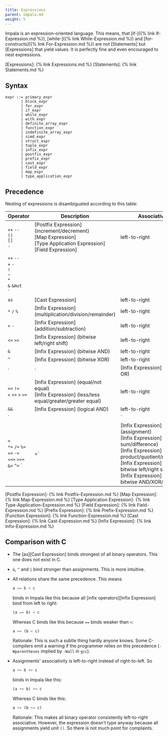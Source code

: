 ```yaml
---
title: Expressions
parent: Impala.md
weight: 5
---
```


Impala is an expression-oriented language.
This means, that [if-]({% link If-Expression.md %}), [while-]({% link While-Expression.md %}) and [for-constructs]({% link For-Expression.md %}) are not [Statements] but [Expressions] that yield values.
It is perfectly fine and even encouraged to nest expressions.

[Expressions]: {% link Expressions.md %}
[Statements]: {% link Statements.md %}

## Syntax

```
expr ::= primary_expr
       | block_expr
       | for_expr
       | if_expr
       | while_expr
       | with_expr
       | definite_array_expr
       | function_expr
       | indefinite_array_expr
       | simd_expr
       | struct_expr
       | tuple_expr
       | infix_expr
       | postfix_expr
       | prefix_expr
       | cast_expr
       | field_expr
       | map_expr
       | type_application_expr
```

## Precedence

Nesting of expressions is disambiguated according to this table:

Operator | Description | Associativity
---------|-------------|--------------
`++` `--` <br/> `()` <br/> `[]` <br/> `.` | [Postfix Expression] (increment/decrement) <br/> [Map Expression] <br/> [Type Application Expression] <br/> [Field Expression] | left-to-right
`++` `--` <br/> `+` `-` <br/> `!` <br/> `~` <br/> `*` <br/> `&` `&mut` <br/> `|` `||` | [Prefix Expression] (increment/decrement) <br/> [Prefix Expression] (unary plus/minus) <br/> [Prefix Expression] (logical/bitwise NOT) <br/> [Prefix Expression] (alloc) <br/> [Prefix Expression] (dereference) <br/> [Prefix Expression] (address-of/mutable address-of) <br/> [Function Expression] | right-to-left
`as` | [Cast Expression] | left-to-right
`*` `/` `%` | [Infix Expression] (multiplication/division/remainder) | left-to-right
`+` `-` | [Infix Expression] (addition/subtraction) | left-to-right
`<<` `>>` | [Infix Expression] (bitwise left/right shift) | left-to-right
 `&` | [Infix Expression] (bitwise AND) | left-to-right
 `^` | [Infix Expression] (bitwise XOR) | left-to-right
 `|` | [Infix Expression] (bitwise  OR) | left-to-right
`==` `!=` <br/> `<` `<=` `>` `>=` | [Infix Expression] (equal/not equal) <br/> [Infix Expression] (less/less equal/greater/greater equal) | left-to-right
`&&` | [Infix Expression] (logical AND) | left-to-right
`||` | [Infix Expression] (logical  OR) | left-to-right
`=` <br/> `*=` `/=` `%=`  <br/> `+=` `-=` <br/> `<<=` `>>=`  <br/> `&=` `^=` `|=` | [Infix Expression] (assignment) <br/> [Infix Expression] (assign by sum/difference) <br/> [Infix Expression] (assign by product/quotient/remainder) <br/> [Infix Expression] (assign by bitwise left/right shift) <br/> [Infix Expression] (assign by bitwise AND/XOR/OR) | left-to-right

[Postfix Expression]: {% link Postfix-Expression.md %}
[Map Expression]: {% link Map-Expression.md %}
[Type Application Expression]: {% link Type-Application-Expression.md %}
[Field Expression]: {% link Field-Expression.md %}
[Prefix Expression]: {% link Prefix-Expression.md %}
[Function Expression]: {% link Function-Expression.md %}
[Cast Expression]: {% link Cast-Expression.md %}
[Infix Expression]: {% link Infix-Expression.md %}

## Comparison with C

* The [as][Cast Expression] binds strongest of all binary operators.
    This one does not exist in C.
* `&`, `^` and `|` bind stronger than assignments. This is more intuitive.
* All relations share the same precedence. This means

    ```rust
    a == b < c
    ```
    binds in Impala like this because all [infix operators][Infix Expression] bind from left to right:
    ```rust
    (a == b) < c
    ```
    Whereas C binds like this because ``==`` binds weaker than ``<``:
    ```rust
    a == (b < c)
    ```
    Rationale:
    This is such a subtle thing hardly anyone knows.
    Some C-compilers emit a warning if the programmer relies on this precedence (```-Wparentheses``` implied by ```-Wall``` in ```gcc```).
* Assignments' associativity is left-to-right instead of right-to-left.
    So
    ```rust
    a += b += c
    ```
    binds in Impala like this:
    ```rust
    (a += b) += c
    ```
    Whereas C binds like this:
    ```rust
    a += (b += c)
    ```
    Rationale:
    This makes all binary operator consistently left-to-right associative.
    However, the expression doesn't type anyway because all assignments yield unit ```()```.
    So there is not much point for complaints.

